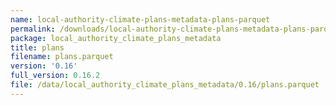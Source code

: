 ```yaml
---
name: local-authority-climate-plans-metadata-plans-parquet
permalink: /downloads/local-authority-climate-plans-metadata-plans-parquet/0_16
package: local_authority_climate_plans_metadata
title: plans
filename: plans.parquet
version: '0.16'
full_version: 0.16.2
file: /data/local_authority_climate_plans_metadata/0.16/plans.parquet
---
```


